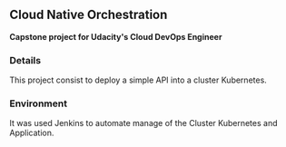 <h2>Cloud Native Orchestration </h2>
<strong>Capstone project for Udacity's Cloud DevOps Engineer</strong><br/>

<h3>Details</h3>
This project consist to deploy a simple API into a cluster Kubernetes.<br/>

<h3>Environment</h3>
It was used Jenkins to automate manage of the Cluster Kubernetes  and Application. 
